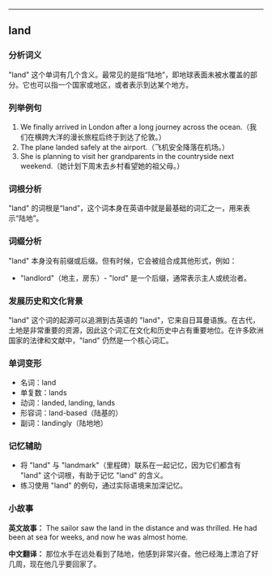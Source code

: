 
---------------
## land
### 分析词义

"land" 这个单词有几个含义。最常见的是指“陆地”，即地球表面未被水覆盖的部分。它也可以指一个国家或地区，或者表示到达某个地方。

### 列举例句

1. We finally arrived in London after a long journey across the ocean.（我们在横跨大洋的漫长旅程后终于到达了伦敦。）
2. The plane landed safely at the airport.（飞机安全降落在机场。）
3. She is planning to visit her grandparents in the countryside next weekend.（她计划下周末去乡村看望她的祖父母。）

### 词根分析

"land" 的词根是“land”，这个词本身在英语中就是最基础的词汇之一，用来表示“陆地”。

### 词缀分析

"land" 本身没有前缀或后缀。但有时候，它会被组合成其他形式，例如：

- "landlord"（地主，房东）- "lord" 是一个后缀，通常表示主人或统治者。

### 发展历史和文化背景

"land" 这个词的起源可以追溯到古英语的 "land"，它来自日耳曼语族。在古代，土地是非常重要的资源，因此这个词汇在文化和历史中占有重要地位。在许多欧洲国家的法律和文献中，"land" 仍然是一个核心词汇。

### 单词变形

- 名词：land
- 单复数：lands
- 动词：landed, landing, lands
- 形容词：land-based（陆基的）
- 副词：landingly（陆地地）

### 记忆辅助

- 将 "land" 与 "landmark"（里程碑）联系在一起记忆，因为它们都含有 "land" 这个词根，有助于记忆 "land" 的含义。
- 练习使用 "land" 的例句，通过实际语境来加深记忆。

### 小故事

**英文故事：**
The sailor saw the land in the distance and was thrilled. He had been at sea for weeks, and now he was almost home.

**中文翻译：**
那位水手在远处看到了陆地，他感到非常兴奋。他已经海上漂泊了好几周，现在他几乎要回家了。

